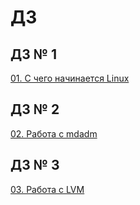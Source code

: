 # ДЗ
## ДЗ № 1
<a href ="https://github.com/Makiaveli/homework/blob/main/1/README.md">01. С чего начинается Linux</a>
## ДЗ № 2
<a href ="https://github.com/Makiaveli/homework/blob/main/2/README.md">02. Работа с mdadm</a>
## ДЗ № 3
<a href ="https://github.com/Makiaveli/homework/blob/main/3/README.md">03. Работа с LVM</a>

